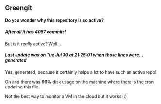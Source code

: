 ## Greengit

#### Do you wonder why this repository is so active?

##### After all it has 4057 commits!

But is it *really* active? Well...

##### Last update was on Tue Jul 30 at 21:25:01 when those lines were... generated

Yes, generated, because it certainly helps a lot to have such an active repo!

Oh and there was **96%** disk usage on the machine
where there is the cron updating this file.

Not the best way to monitor a VM in the cloud but it works! :)
